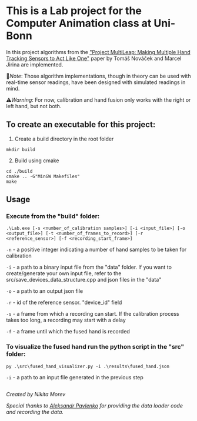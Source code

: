 # This is a Lab project for the Computer Animation class at Uni-Bonn

In this project algorithms from the ["Project MultiLeap: Making Multiple Hand Tracking Sensors to Act Like One"](https://www.researchgate.net/publication/357257620_Project_MultiLeap_Making_Multiple_Hand_Tracking_Sensors_to_Act_Like_One)
paper by Tomáš Nováček and Marcel Jirina are implemented.

📝*Note*: Those algorithm implementations, though in theory can be used with real-time sensor readings, have been designed with simulated readings in mind.

⚠*Warning*: For now, calibration and hand fusion only works with the right or left hand, but not both.

## To create an executable for this project:
1. Create a build directory in the root folder
```
mkdir build
```
2. Build using cmake
```
cd ./build
cmake .. -G"MinGW Makefiles"
make
```
## Usage
### Execute from the "build" folder:
```
.\Lab.exe [-s <number_of_calibration samples>] [-i <input_file>] [-o <output_file>] [-t <number_of_frames_to_record>] [-r <reference_sensor>] [-f <recording_start_frame>]
```

`-n` - a positive integer indicating a number of hand samples to be taken for calibration

`-i` - a path to a binary input file from the "data" folder. If you want to create/generate your own input file, refer to the src/save_devices_data_structure.cpp and json files in the "data"

`-o` - a path to an output json file

<!-- `-t` - number of frames to be recorded after calibration -->

`-r` - id of the reference sensor. "device_id" field

`-s` - a frame from which a recording can start. If the calibration process takes too long, a recording may start with a delay

`-f` - a frame until which the fused hand is recorded

### To visualize the fused hand run the python script in the "src" folder:
```
py .\src\fused_hand_visualizer.py -i .\results\fused_hand.json
```

`-i` - a path to an input file generated in the previous step

##
*Created by Nikita Morev*

*Special thanks to [Aleksandr Pavlenko](https://github.com/SashaPavlenko) for providing the data loader code and recording the data.*
